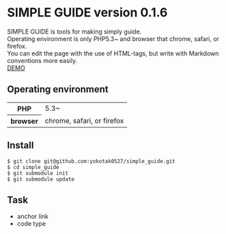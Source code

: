 SIMPLE GUIDE version 0.1.6
================================================================================

SIMPLE GUIDE is tools for making simply guide.  
Operating environment is only PHP5.3~ and browser that chrome, safari, or firefox.  
You can edit the page with the use of HTML-tags, but write with Markdown conventions more easily.  
[DEMO](http://yokotakenji.me/test/simple_guide/)

Operating environment
--------------------------------------------------------------------------------

<table>
<tr>
<th>PHP</th>
<td>5.3~</td>
</tr>
<tr>
<th>browser</th>
<td>chrome, safari, or firefox</td>
</tr>
</table>

Install
--------------------------------------------------------------------------------

    $ git clone git@github.com:yokotak0527/simple_guide.git
    $ cd simple_guide
    $ git submodule init
    $ git submodule update

Task
--------------------------------------------------------------------------------

* anchor link
* code type
